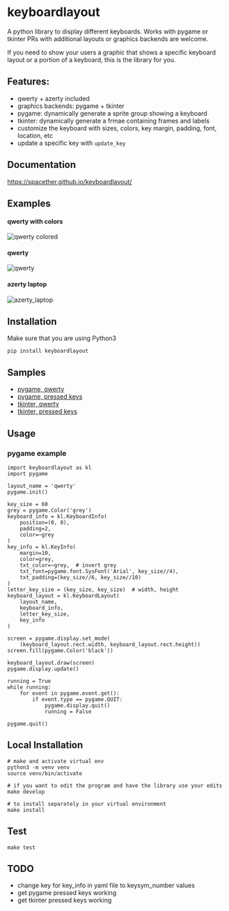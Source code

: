 # keyboardlayout
A python library to display different keyboards.
Works with pygame or tkinter
PRs with additional layouts or graphics backends are welcome.

If you need to show your users a graphic that shows a specific keyboard layout or a portion of a keyboard, this is the library for you.

## Features:
- qwerty + azerty included
- graphics backends: pygame + tkinter
- pygame: dynamically generate a sprite group showing a keyboard
- tkinter: dynamically generate a frmae containing frames and labels
- customize the keyboard with sizes, colors, key margin, padding, font, location, etc
- update a specific key with `update_key`

## Documentation
https://spacether.github.io/keyboardlayout/

## Examples
#### qwerty with colors
![qwerty colored](https://raw.githubusercontent.com/spacether/keyboardlayout/master/samples/images/qwerty_colored.jpg)

#### qwerty
![qwerty](https://raw.githubusercontent.com/spacether/keyboardlayout/master/samples/images/qwerty.jpg)

#### azerty laptop
![azerty_laptop](https://raw.githubusercontent.com/spacether/keyboardlayout/master/samples/images/azerty_laptop.jpg)

## Installation
Make sure that you are using Python3
```
pip install keyboardlayout
```

## Samples
- [pygame, qwerty](https://github.com/spacether/keyboardlayout/tree/master/samples/pygame_qwerty.py)
- [pygame, pressed keys](https://github.com/spacether/keyboardlayout/tree/master/samples/pygame_pressed_keys.py)
- [tkinter, qwerty](https://github.com/spacether/keyboardlayout/tree/master/samples/tkinter_qwerty.py)
- [tkinter, pressed keys](https://github.com/spacether/keyboardlayout/tree/master/samples/tkinter_pressed_keys.py)

## Usage
### pygame example
```
import keyboardlayout as kl
import pygame

layout_name = 'qwerty'
pygame.init()

key_size = 60
grey = pygame.Color('grey')
keyboard_info = kl.KeyboardInfo(
    position=(0, 0),
    padding=2,
    color=~grey
)
key_info = kl.KeyInfo(
    margin=10,
    color=grey,
    txt_color=~grey,  # invert grey
    txt_font=pygame.font.SysFont('Arial', key_size//4),
    txt_padding=(key_size//6, key_size//10)
)
letter_key_size = (key_size, key_size)  # width, height
keyboard_layout = kl.KeyboardLayout(
    layout_name,
    keyboard_info,
    letter_key_size,
    key_info
)

screen = pygame.display.set_mode(
    (keyboard_layout.rect.width, keyboard_layout.rect.height))
screen.fill(pygame.Color('black'))

keyboard_layout.draw(screen)
pygame.display.update()

running = True
while running:
    for event in pygame.event.get():
        if event.type == pygame.QUIT:
            pygame.display.quit()
            running = False

pygame.quit()
```

## Local Installation
```
# make and activate virtual env
python3 -m venv venv
source venv/bin/activate

# if you want to edit the program and have the library use your edits
make develop

# to install separately in your virtual environment
make install
```

## Test
```
make test
```

## TODO
- change key for key_info in yaml file to keysym_number values
- get pygame pressed keys working
- get tkinter pressed keys working
